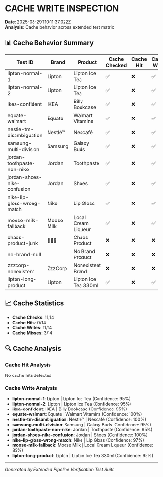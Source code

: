 # CACHE WRITE INSPECTION

**Date**: 2025-08-29T10:11:37.022Z  
**Analysis**: Cache behavior across extended test matrix

## 📊 Cache Behavior Summary

| Test ID | Brand | Product | Cache Checked | Cache Hit | Cache Write | Cache Key |
|---------|-------|---------|---------------|-----------|-------------|-----------|
| lipton-normal-1 | Lipton | Lipton Ice Tea | ✅ | ❌ | ✅ | lipton::lipton ice tea |
| lipton-normal-2 | Lipton | Lipton Ice Tea | ✅ | ❌ | ✅ | lipton::lipton ice tea |
| ikea-confident | IKEA | Billy Bookcase | ✅ | ❌ | ✅ | ikea::billy bookcase |
| equate-walmart | Equate | Walmart Vitamins | ✅ | ❌ | ✅ | equate::walmart vitamins |
| nestle-tm-disambiguation | Nestlé™ | Nescafé | ✅ | ❌ | ✅ | nestlé™::nescafé |
| samsung-multi-division | Samsung | Galaxy Buds | ✅ | ❌ | ✅ | samsung::galaxy buds |
| jordan-toothpaste-non-nike | Jordan | Toothpaste | ✅ | ❌ | ✅ | jordan::toothpaste |
| jordan-shoes-nike-confusion | Jordan | Shoes | ✅ | ❌ | ✅ | jordan::shoes |
| nike-lip-gloss-wrong-match | Nike | Lip Gloss | ✅ | ❌ | ✅ | nike::lip gloss |
| moose-milk-fallback | Moose Milk | Local Cream Liqueur | ✅ | ❌ | ✅ | moose milk::local cream liqueur |
| chaos-product-junk | 🤯🥩🚀 | Chaos Product | ❌ | ❌ | ❌ | N/A |
| no-brand-null |  | No Brand Product | ❌ | ❌ | ❌ | N/A |
| zzzcorp-nonexistent | ZzzCorp | Nonexistent Brand | ❌ | ❌ | ❌ | N/A |
| lipton-long-product | Lipton | Lipton Ice Tea 330ml | ✅ | ❌ | ✅ | lipton::lipton ice tea 330ml |

## 📈 Cache Statistics

- **Cache Checks**: 11/14
- **Cache Hits**: 0/14
- **Cache Writes**: 11/14
- **Cache Misses**: 3/14

## 🔍 Cache Analysis

### Cache Hit Analysis
No cache hits detected

### Cache Write Analysis
- **lipton-normal-1**: Lipton | Lipton Ice Tea (Confidence: 95%)
- **lipton-normal-2**: Lipton | Lipton Ice Tea (Confidence: 95%)
- **ikea-confident**: IKEA | Billy Bookcase (Confidence: 95%)
- **equate-walmart**: Equate | Walmart Vitamins (Confidence: 100%)
- **nestle-tm-disambiguation**: Nestlé™ | Nescafé (Confidence: 100%)
- **samsung-multi-division**: Samsung | Galaxy Buds (Confidence: 95%)
- **jordan-toothpaste-non-nike**: Jordan | Toothpaste (Confidence: 95%)
- **jordan-shoes-nike-confusion**: Jordan | Shoes (Confidence: 100%)
- **nike-lip-gloss-wrong-match**: Nike | Lip Gloss (Confidence: 97%)
- **moose-milk-fallback**: Moose Milk | Local Cream Liqueur (Confidence: 85%)
- **lipton-long-product**: Lipton | Lipton Ice Tea 330ml (Confidence: 95%)

---

*Generated by Extended Pipeline Verification Test Suite*
